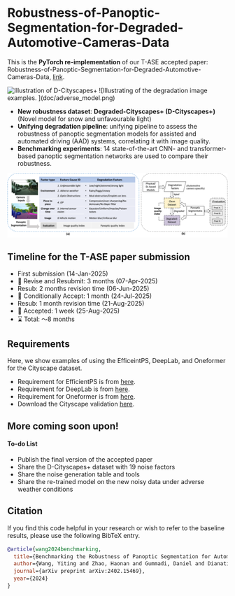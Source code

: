 # Robustness-of-Panoptic-Segmentation-for-Degraded-Automotive-Cameras-Data

This is the **PyTorch re-implementation** of our T-ASE accepted paper: 
Robustness-of-Panoptic-Segmentation-for-Degraded-Automotive-Cameras-Data, [link](). 

<img src="docs/D-Cityscapes+.png" alt="Illustration of D-Cityscapes+" width="700"/>
![Illustrating of the degradation image examples. ](doc/adverse_model.png)

- **New robustness dataset**: **Degraded-Cityscapes+ (D-Cityscapes+)** (Novel model for snow and unfavourable light)
- **Unifying degradation pipeline**: unifying pipeline to assess the robustness of panoptic segmentation models for assisted and automated driving (AAD) systems, correlating it with image quality.
- **Benchmarking experiments**: 14 state-of-the-art CNN- and transformer-based panoptic segmentation networks are used to compare their robustness.

![Illustrating of the unifying degradation data generation pipeline. ](docs/pipeline.png)

## Timeline for the T-ASE paper submission
- First submission (14-Jan-2025) 
- 🚢 Revise and Resubmit: 3 months (07-Apr-2025)
- Resub: 2 months revision time (06-Jun-2025)
- 🥹 Conditionally Accept: 1 month (24-Jul-2025)
- Resub: 1 month revision time (21-Aug-2025)
- 🎉 Accepted: 1 week (25-Aug-2025)
- ⌛️ Total: ～8 months

## Requirements
Here, we show examples of using the EfficeintPS, DeepLab, and Oneformer for the Cityscape dataset. 
- Requirement for EfficientPS is from [here](https://github.com/DeepSceneSeg/EfficientPS#system-requirements).
- Requirement for DeepLab is from [here](https://github.com/bowenc0221/panoptic-deeplab/blob/master/tools_d2/README.md).
- Requirement for Oneformer is from [here](https://github.com/SHI-Labs/OneFormer).
- Download the Cityscape validation [here](https://mega.nz/folder/tS8QSaxL#5yhdfe9ogpKk18dRwX7WCw](https://www.cityscapes-dataset.com/downloads/)https://www.cityscapes-dataset.com/downloads/).

## More coming soon upon!

#### To-do List
- Publish the final version of the accepted paper
- Share the D-Cityscapes+ dataset with 19 noise factors
- Share the noise generation table and tools
- Share the re-trained model on the new noisy data under adverse weather conditions


## Citation
If you find this code helpful in your research or wish to refer to the baseline results, please use the following BibTeX entry.

```BibTeX
@article{wang2024benchmarking,
  title={Benchmarking the Robustness of Panoptic Segmentation for Automated Driving},
  author={Wang, Yiting and Zhao, Haonan and Gummadi, Daniel and Dianati, Mehrdad and Debattista, Kurt and Donzella, Valentina},
  journal={arXiv preprint arXiv:2402.15469},
  year={2024}
}
